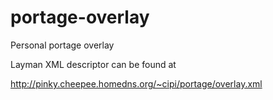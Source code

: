 portage-overlay
===============

Personal portage overlay

Layman XML descriptor can be found at

http://pinky.cheepee.homedns.org/~cipi/portage/overlay.xml

